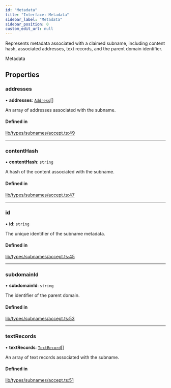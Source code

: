 ```yaml
---
id: "Metadata"
title: "Interface: Metadata"
sidebar_label: "Metadata"
sidebar_position: 0
custom_edit_url: null
---
```


Represents metadata associated with a claimed subname, including content hash,
associated addresses, text records, and the parent domain identifier.

 Metadata

## Properties

### addresses

• **addresses**: [`Address`](Address.md)[]

An array of addresses associated with the subname.

#### Defined in

[lib/types/subnames/accept.ts:49](https://github.com/JustaName-id/JustaName-sdk/blob/610ce53/packages/@justaname.id/sdk/src/lib/types/subnames/accept.ts#L49)

___

### contentHash

• **contentHash**: `string`

A hash of the content associated with the subname.

#### Defined in

[lib/types/subnames/accept.ts:47](https://github.com/JustaName-id/JustaName-sdk/blob/610ce53/packages/@justaname.id/sdk/src/lib/types/subnames/accept.ts#L47)

___

### id

• **id**: `string`

The unique identifier of the subname metadata.

#### Defined in

[lib/types/subnames/accept.ts:45](https://github.com/JustaName-id/JustaName-sdk/blob/610ce53/packages/@justaname.id/sdk/src/lib/types/subnames/accept.ts#L45)

___

### subdomainId

• **subdomainId**: `string`

The identifier of the parent domain.

#### Defined in

[lib/types/subnames/accept.ts:53](https://github.com/JustaName-id/JustaName-sdk/blob/610ce53/packages/@justaname.id/sdk/src/lib/types/subnames/accept.ts#L53)

___

### textRecords

• **textRecords**: [`TextRecord`](TextRecord.md)[]

An array of text records associated with the subname.

#### Defined in

[lib/types/subnames/accept.ts:51](https://github.com/JustaName-id/JustaName-sdk/blob/610ce53/packages/@justaname.id/sdk/src/lib/types/subnames/accept.ts#L51)
